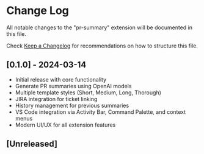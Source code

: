 # Change Log

All notable changes to the "pr-summary" extension will be documented in this file.

Check [Keep a Changelog](http://keepachangelog.com/) for recommendations on how to structure this file.

## [0.1.0] - 2024-03-14

- Initial release with core functionality
- Generate PR summaries using OpenAI models
- Multiple template styles (Short, Medium, Long, Thorough)
- JIRA integration for ticket linking
- History management for previous summaries
- VS Code integration via Activity Bar, Command Palette, and context menus
- Modern UI/UX for all extension features

## [Unreleased]
